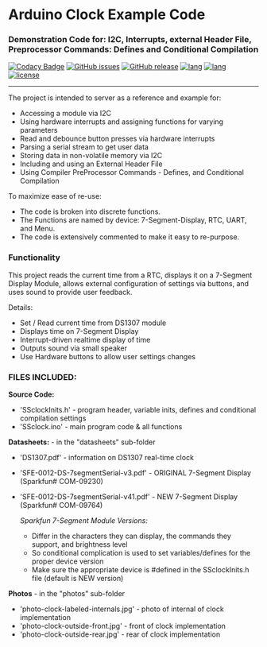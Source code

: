 # Arduino Clock Example Code
### Demonstration Code for: I2C, Interrupts, external Header File, Preprocessor Commands: Defines and Conditional Compilation
[![Codacy Badge](https://api.codacy.com/project/badge/Grade/f5e8c7e780fd463cb2cc1d09e2fe4358)](https://www.codacy.com/app/robertpeteuil/arduino-clock-example?utm_source=github.com&amp;utm_medium=referral&amp;utm_content=robertpeteuil/arduino-clock-example&amp;utm_campaign=Badge_Grade)
[![GitHub issues](https://img.shields.io/github/issues/robertpeteuil/arduino-clock-example.svg)](https://github.com/robertpeteuil/arduino-clock-example)
[![GitHub release](https://img.shields.io/github/release/robertpeteuil/arduino-clock-example.svg?colorB=2067b8)](https://github.com/robertpeteuil/arduino-clock-example)
[![lang](https://img.shields.io/badge/language-C%2B%2B-f34b7d.svg?style=flat-square)](https://github.com/robertpeteuil/arduino-clock-example)
[![lang](https://img.shields.io/badge/language-Arduino-bd79d1.svg?style=flat-square)](https://github.com/robertpeteuil/arduino-clock-example)
[![license](https://img.shields.io/github/license/robertpeteuil/arduino-clock-example.svg?colorB=2067b8)](https://github.com/robertpeteuil/arduino-clock-example)

---

The project is intended to server as a reference and example for:
- Accessing a module via I2C
- Using hardware interrupts and assigning functions for varying parameters
- Read and debounce button presses via hardware interrupts    
- Parsing a serial stream to get user data
- Storing data in non-volatile memory via I2C
- Including and using an External Header File
- Using Compiler PreProcessor Commands - Defines, and Conditional Compilation

To maximize ease of re-use:
- The code is broken into discrete functions.
- The Functions are named by device: 7-Segment-Display, RTC, UART, and Menu.
- The code is extensively commented to make it easy to re-purpose.  

### Functionality

This project reads the current time from a RTC, displays it on a 7-Segment Display Module, allows external configuration of settings via buttons, and uses sound to provide user feedback.  

Details:
- Set / Read current time from DS1307 module
- Displays time on 7-Segment Display
- Interrupt-driven realtime display of time
- Outputs sound via small speaker
- Use Hardware buttons to allow user settings changes  

### FILES INCLUDED:

**Source Code:**
- 'SSclockInits.h' - program header, variable inits, defines and conditional compilation settings
- 'SSclock.ino' - main program code & all functions

**Datasheets:** - in the "datasheets" sub-folder
- 'DS1307.pdf' - information on DS1307 real-time clock
- 'SFE-0012-DS-7segmentSerial-v3.pdf' - ORIGINAL 7-Segment Display (Sparkfun# COM-09230)
- 'SFE-0012-DS-7segmentSerial-v41.pdf' - NEW 7-Segment Display (Sparkfun# COM-09764)

  *Sparkfun 7-Segment Module Versions:*
  - Differ in the characters they can display, the commands they support, and brightness level
  - So conditional complication is used to set variables/defines for the proper device version
  - Make sure the appropriate device is #defined in the SSclockInits.h file (default is NEW version)

**Photos** - in the "photos" sub-folder
- 'photo-clock-labeled-internals.jpg' - photo of internal of clock implementation
- 'photo-clock-outside-front.jpg' - front of clock implementation
- 'photo-clock-outside-rear.jpg' - rear of clock implementation
